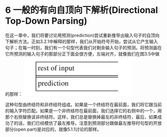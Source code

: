 # 6 一般的有向自顶向下解析(Directional Top-Down Parsing)

在这一章中，我们将要讨论用预测(prediction)尝试重新推导出输入句子的自顶向下解析方法。正如3.2.1中解释的那样，我们从开始符号开始，尝试从它产生输入句子；在每一时刻，我们有一个句型代表我们对剩余输入句子的预测。将预测画在它所预测的输入句子的那部分正下面会很方便，左端对齐，就像我们在图3.5中做的那样：
![图1](../img/6_1.png)

这种句型由终结符和非终结符组成。如果是一个终结符在最前面，我们将它跟当前的输入字符匹配。如果是一个非终结符在最前面，我们选择它的右侧中的一个，用那个右侧替换该非终结符。这样，我们总是替换掉最左的非终结符，最后，如果成功了的话，我们已经模仿了最左推导。注意到预测部分跟做最左推导时句型的开放部分(open part)是对应的，就像5.1.1讨论的那样。
